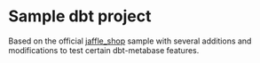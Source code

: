 # Sample dbt project

Based on the official [jaffle_shop](https://github.com/dbt-labs/jaffle_shop) sample with several additions and modifications to test certain dbt-metabase features.
